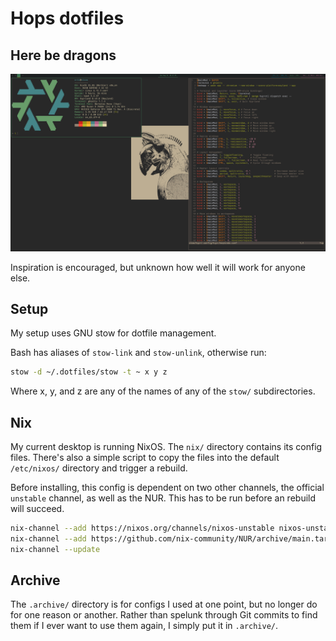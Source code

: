 # Hops dotfiles

## Here be dragons

![My desktop](attachments/desktop.png "Desktop screenshot")

Inspiration is encouraged, but unknown how well it will work for anyone else.

## Setup

My setup uses GNU stow for dotfile management.

Bash has aliases of `stow-link` and `stow-unlink`, otherwise run:
```sh
stow -d ~/.dotfiles/stow -t ~ x y z
```

Where x, y, and z are any of the names of any of the `stow/` subdirectories.

## Nix

My current desktop is running NixOS. The `nix/` directory contains its config
files. There's also a simple script to copy the files into the default `/etc/nixos/`
directory and trigger a rebuild.

Before installing, this config is dependent on two other channels, the official
`unstable` channel, as well as the NUR. This has to be run before an rebuild
will succeed.

```sh
nix-channel --add https://nixos.org/channels/nixos-unstable nixos-unstable
nix-channel --add https://github.com/nix-community/NUR/archive/main.tar.gz nur
nix-channel --update
```

## Archive

The `.archive/` directory is for configs I used at one point, but no longer do
for one reason or another. Rather than spelunk through Git commits to find them
if I ever want to use them again, I simply put it in `.archive/`.

